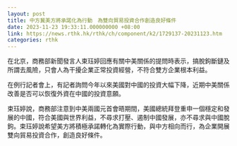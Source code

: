 ```yaml
---
layout: post
title: 中方冀美方將承諾化為行動　為雙向貿易投資合作創造良好條件
date: 2023-11-23 19:33:11.000000000 +08:00
link: https://news.rthk.hk/rthk/ch/component/k2/1729137-20231123.htm
categories: rthk
---
```


在北京，商務部新聞發言人束珏婷回應有關中美關係的提問時表示，搞脫鉤斷鏈及所謂去風險，只會人為干擾企業正常投資經營，不符合雙方企業根本利益。

在例行記者會上，有記者詢問今年以來美國對中國的投資大幅下降，近期中美關係改善是否可以恢復外資在中國的投資意願。

束珏婷說，商務部注意到中美兩國元首會晤期間，美國總統拜登重申一個穩定和發展的中國，符合美國與世界利益，不尋求打壓、遏制中國發展，亦不尋求與中國脫鉤。束珏婷說希望美方將積極承諾轉化為實際行動，與中方相向而行，為企業開展雙向貿易投資合作，創造良好條件。
